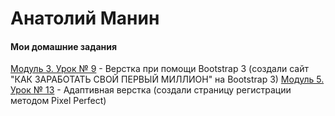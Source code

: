 

# Анатолий Манин

#### Мои домашние задания
[Модуль 3. Урок № 9](https://av-63.github.io/lesson_9/ "Готовое домашнее задание") - Верстка при помощи Bootstrap 3 (создали сайт "КАК ЗАРАБОТАТЬ СВОЙ ПЕРВЫЙ МИЛЛИОН" на Bootstrap 3)
[Модуль 5. Урок № 13](https://av-63.github.io/lesson_13/ "Готовое домашнее задание") - Адаптивная верстка (создали страницу регистрации методом Pixel Perfect)

